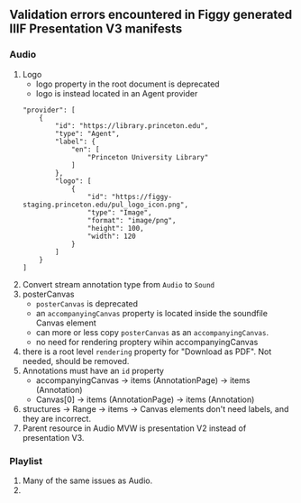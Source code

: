 ## Validation errors encountered in Figgy generated IIIF Presentation V3 manifests


### Audio
1. Logo
    - logo property in the root document is deprecated
    - logo is instead located in an Agent provider
    ```
    "provider": [
        {
            "id": "https://library.princeton.edu",
            "type": "Agent",
            "label": {
                "en": [
                    "Princeton University Library"
                ]
            },
            "logo": [
                {
                    "id": "https://figgy-staging.princeton.edu/pul_logo_icon.png",
                    "type": "Image",
                    "format": "image/png",
                    "height": 100,
                    "width": 120
                }
            ]
        }
    ]
    ```
1. Convert stream annotation type from `Audio` to `Sound`
1. posterCanvas
    - `posterCanvas` is deprecated
    - an `accompanyingCanvas` property is located inside the soundfile Canvas element
    - can more or less copy `posterCanvas` as an `accompanyingCanvas`.
    - no need for rendering proptery wihin accompanyingCanvas
1. there is a root level `rendering` property for "Download as PDF". Not needed, should be removed.
1. Annotations must have an `id` property
    - accompanyingCanvas -> items (AnnotationPage) -> items (Annotation)
    - Canvas[0] -> items (AnnotationPage) -> items (Annotation)
1. structures -> Range -> items -> Canvas elements don't need labels, and they are incorrect.
1. Parent resource in Audio MVW is presentation V2 instead of presentation V3.

### Playlist
1. Many of the same issues as Audio.
1. 
